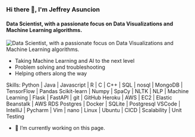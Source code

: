 ### Hi there 👋,  I'm Jeffrey Asuncion
#### Data Scientist, with a passionate focus on Data Visualizations and Machine Learning algorithms.
![Data Scientist, with a passionate focus on Data Visualizations and Machine Learning algorithms.](https://JeffreyAsuncion.github.io/img/Python-Code-Image-696x464.jpg)

* Taking Machine Learning and AI to the next level
* Problem solving and troubleshooting
* Helping others along the way

Skills: Python | Java | Javascript |  R |  C |  C++ |  SQL | nosql |  MongoDB | TensorFlow | Pandas  Scikit-learn | Numpy | SpaCy |  NLTK |  NLP | Machine Learning | Flask | FastAPI | git | GitHub Heroku | AWS | EC2 | Elastic Beanstalk | AWS RDS Postgres | Docker |   SQLite | Postgresql VSCode | IntelliJ | Pycharm | Vim | nano | Linux | Ubuntu |  CICD | Scalability |  Unit Testing

- 🔭 I’m currently working on this page. 






<!--
**JeffreyAsuncion/JeffreyAsuncion** is a ✨ _special_ ✨ repository because its `README.md` (this file) appears on your GitHub profile.

Here are some ideas to get you started:

- 🔭 I’m currently working on ... Labs Project
- 🌱 I’m currently learning ... Javascript
- 👯 I’m looking to collaborate on ... Machine Learning Projects
- 🤔 I’m looking for help with ... Java
- 💬 Ask me about ... Linux
- 📫 How to reach me: ... jeffrey.l.asuncion@gmail.com
- 😄 Pronouns: ... He, Him
- ⚡ Fun fact: ... I train in the Korean Sword Art of Haidong Gumdo
-->
